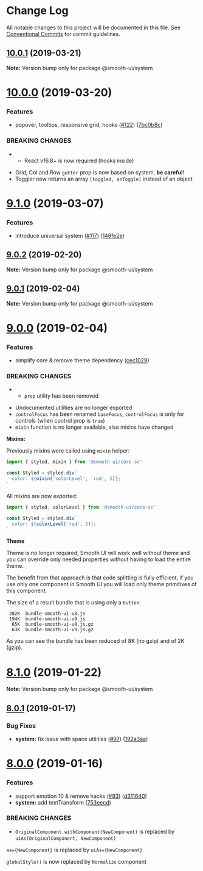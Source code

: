 # Change Log

All notable changes to this project will be documented in this file.
See [Conventional Commits](https://conventionalcommits.org) for commit guidelines.

## [10.0.1](https://github.com/smooth-code/smooth-ui/compare/v10.0.0...v10.0.1) (2019-03-21)

**Note:** Version bump only for package @smooth-ui/system





# [10.0.0](https://github.com/smooth-code/smooth-ui/compare/v9.1.0...v10.0.0) (2019-03-20)


### Features

* popover, tooltips, responsive grid, hooks ([#122](https://github.com/smooth-code/smooth-ui/issues/122)) ([7bc0b8c](https://github.com/smooth-code/smooth-ui/commit/7bc0b8c))


### BREAKING CHANGES

* - React v16.8+ is now required (hooks inside)
- Grid, Col and Row `gutter` prop is now based on system, **be careful**!
- Toggler now returns an array `[toggled, onToggle]` instead of an object





# [9.1.0](https://github.com/smooth-code/smooth-ui/compare/v9.0.2...v9.1.0) (2019-03-07)


### Features

* introduce universal system ([#117](https://github.com/smooth-code/smooth-ui/issues/117)) ([148fe2e](https://github.com/smooth-code/smooth-ui/commit/148fe2e))





## [9.0.2](https://github.com/smooth-code/smooth-ui/compare/v9.0.1...v9.0.2) (2019-02-20)

**Note:** Version bump only for package @smooth-ui/system





## [9.0.1](https://github.com/smooth-code/smooth-ui/compare/v9.0.0...v9.0.1) (2019-02-04)

**Note:** Version bump only for package @smooth-ui/system





# [9.0.0](https://github.com/smooth-code/smooth-ui/compare/v8.1.0...v9.0.0) (2019-02-04)


### Features

* simplify core & remove theme dependency ([cec1029](https://github.com/smooth-code/smooth-ui/commit/cec1029))


### BREAKING CHANGES

* - `prop` utility has been removed
- Undocumented utilities are no longer exported
- `controlFocus` has been renamed `baseFocus`, `controlFocus` is only
for controls (when control prop is `true`)
- `mixin` function is no longer available, also mixins have changed

**Mixins:**

Previously mixins were called using `mixin` helper:

```js
import { styled, mixin } from '@smooth-ui/core-sc'

const Styled = styled.div`
  color: ${mixin('colorLevel', 'red', 5)};
`
```

All mixins are now exported:

```js
import { styled, colorLevel } from '@smooth-ui/core-sc'

const Styled = styled.div`
  color: ${colorLevel('red', 5)};
`
```

**Theme**

Theme is no longer required, Smooth UI will work well without theme and
you can override only needed properties without having to load the
entire theme.

The benefit from that approach is that code splitting is fully
efficient, if you use only one component in Smooth UI you will load only
theme primitives of this component.

The size of a result bundle that is using only a `Button`:

```
 202K  bundle-smooth-ui-v8.js
 194K  bundle-smooth-ui-v9.js
  65K  bundle-smooth-ui-v8.js.gz
  63K  bundle-smooth-ui-v9.js.gz
```

As you can see the bundle has been reduced of 8K (no gzip) and of 2K
(gzip).





# [8.1.0](https://github.com/smooth-code/smooth-ui/compare/v8.0.1...v8.1.0) (2019-01-22)

**Note:** Version bump only for package @smooth-ui/system





## [8.0.1](https://github.com/smooth-code/smooth-ui/compare/v8.0.0...v8.0.1) (2019-01-17)


### Bug Fixes

* **system:** fix issue with space utilities ([#97](https://github.com/smooth-code/smooth-ui/issues/97)) ([192a3aa](https://github.com/smooth-code/smooth-ui/commit/192a3aa))





# [8.0.0](https://github.com/smooth-code/smooth-ui/compare/v7.1.1...v8.0.0) (2019-01-16)


### Features

* support emotion 10 & remove hacks ([#93](https://github.com/smooth-code/smooth-ui/issues/93)) ([d311640](https://github.com/smooth-code/smooth-ui/commit/d311640))
* **system:** add textTransform ([753eecd](https://github.com/smooth-code/smooth-ui/commit/753eecd))


### BREAKING CHANGES

* `OriginalComponent.withComponent(NewComponent)` is replaced by `uiAs(OriginalComponent, NewComponent)`

`as={NewComponent}` is replaced by `uiAs={NewComponent}`

`globalStyle()` is now replaced by `Normalize` component
